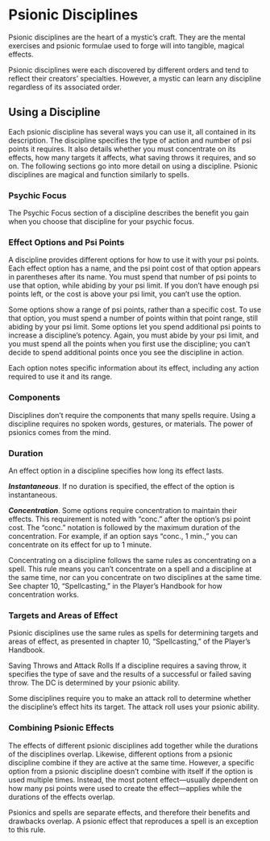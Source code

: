 # Psionic Disciplines
Psionic disciplines are the heart of a mystic’s craft. They are the mental exercises and psionic formulae used to forge will into tangible, magical effects.

Psionic disciplines were each discovered by different orders and tend to reflect their creators’ specialties. However, a mystic can learn any discipline regardless of its associated order.

## Using a Discipline
Each psionic discipline has several ways you can use it, all contained in its description. The discipline specifies the type of action and number of psi points it requires. It also details whether you must concentrate on its effects, how many targets it affects, what saving throws it requires, and so on.
The following sections go into more detail on using a discipline. Psionic disciplines are magical and function similarly to spells.

### Psychic Focus
The Psychic Focus section of a discipline describes the benefit you gain when you choose that discipline for your psychic focus.

### Effect Options and Psi Points
A discipline provides different options for how to use it with your psi points. Each effect option has a name, and the psi point cost of that option appears in parentheses after its name. You must spend that number of psi points to use that option, while abiding by your psi limit. If you don’t have enough psi points left, or the cost is above your psi limit, you can’t use the option.

Some options show a range of psi points, rather than a specific cost. To use that option, you must spend a number of points within that point range, still abiding by your psi limit. Some options let you spend additional psi points to increase a discipline’s potency. Again, you must abide by your psi limit, and you must spend all the points when you first use the discipline; you can’t decide to spend additional points once you see the discipline in action.

Each option notes specific information about its effect, including any action required to use it and its range.

### Components
Disciplines don’t require the components that many spells require. Using a discipline requires no spoken words, gestures, or materials. The power of psionics comes from the mind.

### Duration
An effect option in a discipline specifies how long its effect lasts.

***Instantaneous***. If no duration is specified, the effect of the option is instantaneous.

***Concentration***. Some options require concentration to maintain their effects. This requirement is noted with “conc.” after the option’s psi point cost. The “conc.” notation is followed by the maximum duration of the concentration. For example, if an option says “conc., 1 min.,” you can concentrate on its effect for up to 1 minute.

Concentrating on a discipline follows the same rules as concentrating on a spell. This rule means you can’t concentrate on a spell and a discipline at the same time, nor can you concentrate on two disciplines at the same time. See chapter 10, “Spellcasting,” in the Player’s Handbook for how concentration works.

### Targets and Areas of Effect
Psionic disciplines use the same rules as spells for determining targets and areas of effect, as presented in chapter 10, “Spellcasting,” of the Player’s Handbook.

Saving Throws and Attack Rolls If a discipline requires a saving throw, it specifies the type of save and the results of a successful or failed saving throw. The DC is determined by your psionic ability.

Some disciplines require you to make an attack roll to determine whether the discipline’s effect hits its target. The attack roll uses your psionic ability.

### Combining Psionic Effects
The effects of different psionic disciplines add together while the durations of the disciplines overlap. Likewise, different options from a psionic discipline combine if they are active at the same time. However, a specific option from a psionic discipline doesn’t combine with itself if the option is used multiple times. Instead, the most potent effect—usually dependent on how many psi points were used to create the effect—applies while the durations of the effects overlap.

Psionics and spells are separate effects, and therefore their benefits and drawbacks overlap. A psionic effect that reproduces a spell is an exception to this rule.

